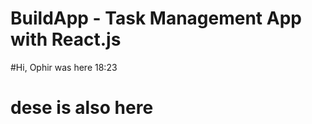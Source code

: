 # BuildApp - Task Management App with React.js 
#Hi, Ophir was here 18:23
# dese is also here



   
